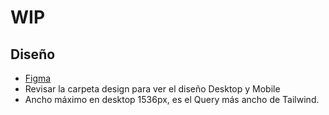 # WIP

## Diseño

 - [Figma](https://www.figma.com/file/Itetmk1dRUwEfS0ofwgJfq/Esse_Proxy)
 - Revisar la carpeta design para ver el diseño Desktop y Mobile
 - Ancho máximo en desktop 1536px, es el Query más ancho de Tailwind.
